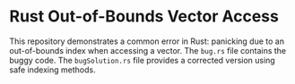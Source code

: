 # Rust Out-of-Bounds Vector Access
This repository demonstrates a common error in Rust: panicking due to an out-of-bounds index when accessing a vector.  The `bug.rs` file contains the buggy code. The `bugSolution.rs` file provides a corrected version using safe indexing methods.